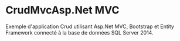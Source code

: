 # CrudMvcAsp.Net MVC 

Exemple d'application Crud utilisant Asp.Net MVC, Bootstrap et Entity Framework connecté à la base de données SQL Server 2014.
